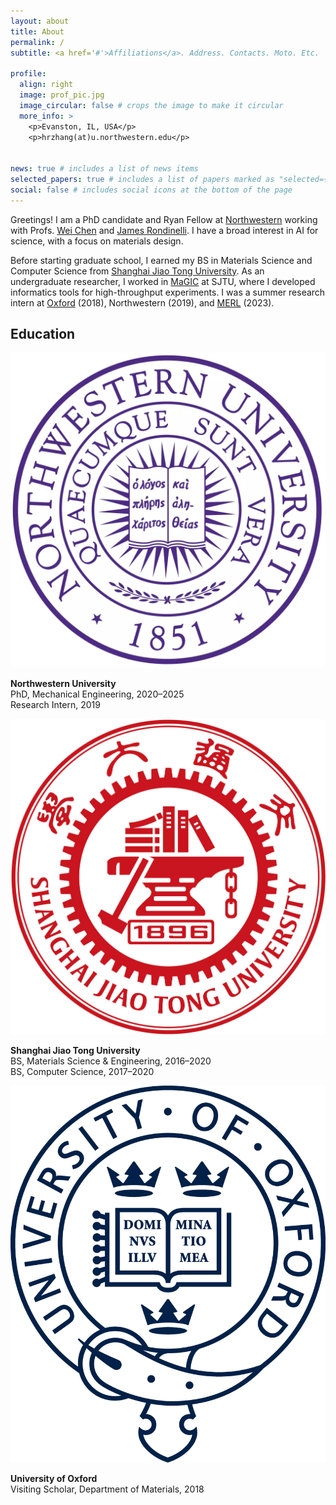 ```yaml
---
layout: about
title: About
permalink: /
subtitle: <a href='#'>Affiliations</a>. Address. Contacts. Moto. Etc.

profile:
  align: right
  image: prof_pic.jpg
  image_circular: false # crops the image to make it circular
  more_info: >
    <p>Evanston, IL, USA</p>
    <p>hrzhang(at)u.northwestern.edu</p>


news: true # includes a list of news items
selected_papers: true # includes a list of papers marked as "selected={true}"
social: false # includes social icons at the bottom of the page
---
```


Greetings! I am a PhD candidate and Ryan Fellow at [Northwestern](https://www.mccormick.northwestern.edu/) working with Profs. [Wei Chen](https://ideal.mech.northwestern.edu/) and [James Rondinelli](https://mtd.mccormick.northwestern.edu/). I have a broad interest in AI for science, with a focus on materials design.

Before starting graduate school, I earned my BS in Materials Science and Computer Science from [Shanghai Jiao Tong University](https://www.sjtu.edu.cn/). As an undergraduate researcher, I worked in [MaGIC](https://magic.sjtu.edu.cn/) at SJTU, where I developed informatics tools for high-throughput experiments. I was a summer research intern at [Oxford](https://interface.materials.ox.ac.uk/) (2018), Northwestern (2019), and [MERL](https://www.merl.com/) (2023).

<div class="education">
<h2>Education</h2>
<img class="eduimg" src="assets/img/nu_logo.webp"/>


<p class="edutext"><b> Northwestern University </b><br> PhD, Mechanical Engineering, 2020–2025 <br>Research Intern, 2019 </p>


<img class="eduimg" src="assets/img/sjtu_logo.webp"/>

<p class="edutext"><b> Shanghai Jiao Tong University </b><br> BS, Materials Science & Engineering, 2016–2020<br>BS, Computer Science, 2017–2020 </p>


<img class="eduimg" src="assets/img/ox_logo.webp">
<p class="edutext"><b> University of Oxford </b><br> Visiting Scholar, Department of Materials, 2018 </p>

</div>

